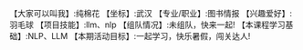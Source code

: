 【大家可以叫我】:纯棉花
【坐标】:武汉
【专业/职业】:图书情报
【兴趣爱好】:羽毛球
【项目技能】:llm、nlp
【组队情况】:未组队，快来一起!
【本课程学习基础】:NLP、LLM
【本期活动目标】:一起学习，快乐暑假，闯关达人!
